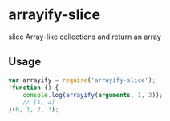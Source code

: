 # arrayify-slice
slice Array-like collections and return an array

## Usage

```javascript
var arrayify = require('arrayify-slice');
!function () {
    console.log(arrayify(arguments, 1, 3));
    // [1, 2]
}(0, 1, 2, 3);
```

